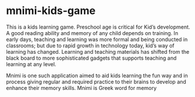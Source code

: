 # mnimi-kids-game
This is a kids learning game.
Preschool age is critical for Kid’s development. A good reading ability and memory of any child depends on training.
In early days, teaching and learning was more formal and being conducted in classrooms; but due to rapid growth in technology today,
kid’s way of learning has changed. Learning and teaching materials has shifted from the black board to 
more sophisticated gadgets that supports teaching and learning at any level.  
 
Mnimi is one such application aimed to aid kids learning the fun way and in process giving regular and
required practice to their brains to develop and enhance their memory skills. 
  Mnimi is Greek word for memory 
 
